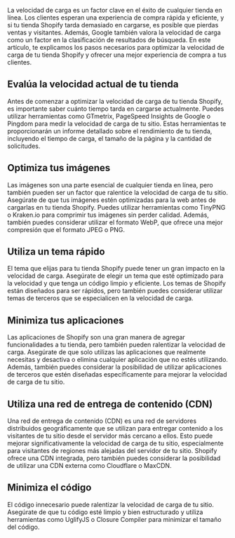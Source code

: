 La velocidad de carga es un factor clave en el éxito de cualquier tienda en línea. Los clientes esperan una experiencia de compra rápida y eficiente, y si tu tienda Shopify tarda demasiado en cargarse, es posible que pierdas ventas y visitantes. Además, Google también valora la velocidad de carga como un factor en la clasificación de resultados de búsqueda. En este artículo, te explicamos los pasos necesarios para optimizar la velocidad de carga de tu tienda Shopify y ofrecer una mejor experiencia de compra a tus clientes.

## **Evalúa la velocidad actual de tu tienda**
Antes de comenzar a optimizar la velocidad de carga de tu tienda Shopify, es importante saber cuánto tiempo tarda en cargarse actualmente. Puedes utilizar herramientas como GTmetrix, PageSpeed Insights de Google o Pingdom para medir la velocidad de carga de tu sitio. Estas herramientas te proporcionarán un informe detallado sobre el rendimiento de tu tienda, incluyendo el tiempo de carga, el tamaño de la página y la cantidad de solicitudes.

## **Optimiza tus imágenes**
Las imágenes son una parte esencial de cualquier tienda en línea, pero también pueden ser un factor que ralentice la velocidad de carga de tu sitio. Asegúrate de que tus imágenes estén optimizadas para la web antes de cargarlas en tu tienda Shopify. Puedes utilizar herramientas como TinyPNG o Kraken.io para comprimir tus imágenes sin perder calidad. Además, también puedes considerar utilizar el formato WebP, que ofrece una mejor compresión que el formato JPEG o PNG.

## **Utiliza un tema rápido**
El tema que elijas para tu tienda Shopify puede tener un gran impacto en la velocidad de carga. Asegúrate de elegir un tema que esté optimizado para la velocidad y que tenga un código limpio y eficiente. Los temas de Shopify están diseñados para ser rápidos, pero también puedes considerar utilizar temas de terceros que se especialicen en la velocidad de carga.

## **Minimiza tus aplicaciones**
Las aplicaciones de Shopify son una gran manera de agregar funcionalidades a tu tienda, pero también pueden ralentizar la velocidad de carga. Asegúrate de que solo utilizas las aplicaciones que realmente necesitas y desactiva o elimina cualquier aplicación que no estés utilizando. Además, también puedes considerar la posibilidad de utilizar aplicaciones de terceros que estén diseñadas específicamente para mejorar la velocidad de carga de tu sitio.

## **Utiliza una red de entrega de contenido (CDN)**
Una red de entrega de contenido (CDN) es una red de servidores distribuidos geográficamente que se utilizan para entregar contenido a los visitantes de tu sitio desde el servidor más cercano a ellos. Esto puede mejorar significativamente la velocidad de carga de tu sitio, especialmente para visitantes de regiones más alejadas del servidor de tu sitio. Shopify ofrece una CDN integrada, pero también puedes considerar la posibilidad de utilizar una CDN externa como Cloudflare o MaxCDN.

## **Minimiza el código**
El código innecesario puede ralentizar la velocidad de carga de tu sitio. Asegúrate de que tu código esté limpio y bien estructurado y utiliza herramientas como UglifyJS o Closure Compiler para minimizar el tamaño del código.